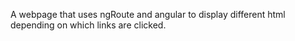 A webpage that uses ngRoute and angular to display different html depending on which links are clicked. 